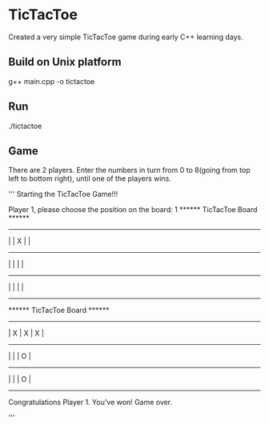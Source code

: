 # TicTacToe

Created a very simple TicTacToe game during early C++ learning days. 

## Build on Unix platform
g++ main.cpp -o tictactoe

## Run
./tictactoe


## Game
There are 2 players.
Enter the numbers in turn from 0 to 8(going from top left to bottom right), until one of the players wins.

'''
Starting the TicTacToe Game!!!

Player 1, please choose the position on the board:
1
****** TicTacToe Board ******
 ___ ___ ___
|   | X |   |
 ___ ___ ___
|   |   |   |
 ___ ___ ___
|   |   |   |
 ___ ___ ___


 ****** TicTacToe Board ******
 ___ ___ ___
| X | X | X |
 ___ ___ ___
|   |   | O |
 ___ ___ ___
|   |   | O |
 ___ ___ ___
Congratulations Player 1. You've won! Game over.

 '''

 

 
